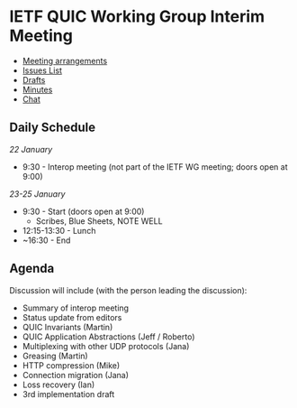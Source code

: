 # IETF QUIC Working Group Interim Meeting

* [Meeting arrangements](https://github.com/quicwg/wg-materials/blob/master/interim-18-01/arrangements.md)
* [Issues List](https://github.com/quicwg/base-drafts/issues)
* [Drafts](https://github.com/quicwg/base-drafts)
* [Minutes](http://etherpad.tools.ietf.org:9000/p/notes-interim-18-01-quic)
* [Chat](xmpp:quic@jabber.ietf.org?join)

## Daily Schedule

_22 January_

* 9:30 - Interop meeting (not part of the IETF WG meeting; doors open at 9:00)

_23-25 January_

* 9:30 - Start (doors open at 9:00)
  * Scribes, Blue Sheets, NOTE WELL
* 12:15-13:30 - Lunch
* ~16:30 - End

## Agenda

Discussion will include (with the person leading the discussion):

* Summary of interop meeting
* Status update from editors
* QUIC Invariants (Martin)
* QUIC Application Abstractions (Jeff / Roberto)
* Multiplexing with other UDP protocols (Jana)
* Greasing (Martin)
* HTTP compression (Mike)
* Connection migration (Jana)
* Loss recovery (Ian)
* 3rd implementation draft

